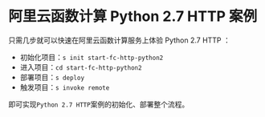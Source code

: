 # 阿里云函数计算 Python 2.7 HTTP 案例

只需几步就可以快速在阿里云函数计算服务上体验 Python 2.7 HTTP ：

- 初始化项目：`s init start-fc-http-python2`
- 进入项目：`cd start-fc-http-python2`
- 部署项目：`s deploy`
- 触发项目：`s invoke remote`

即可实现`Python 2.7 HTTP`案例的初始化、部署整个流程。
